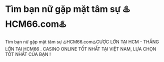 # Tìm bạn nữ gặp mặt  tâm sự ♨️HCM66.com♨️

Tìm bạn nữ gặp mặt  tâm sự ♨️HCM66.com♨️CƯỢC LỚN TẠI HCM - THẮNG LỚN TẠI HCM66 . CASINO ONLINE TỐT NHẤT TẠI VIỆT NAM, LỰA CHỌN TỐT NHẤT CỦA BẠN !